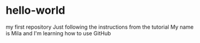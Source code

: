 # hello-world
my first repository
Just following the instructions from the tutorial
My name is Mila and I'm learning how to use GitHub
